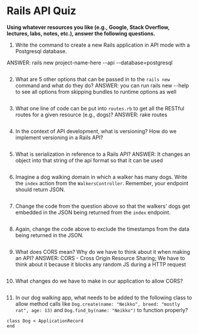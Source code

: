 # Rails API Quiz

**Using whatever resources you like (e.g., Google, Stack Overflow, lectures, labs, notes, etc.), answer the following questions.**

1. Write the command to create a new Rails application in API mode with a Postgresql database.

ANSWER: rails new project-name-here --api --database=postgresql
```
```

2. What are 5 other options that can be passed in to the `rails new` command and what do they do?
ANSWER: you can run rails new --help to see all options from skipping bundles to runtime options as well
```
```

3. What one line of code can be put into `routes.rb` to get all the RESTful routes for a given resource (e.g., dogs)?
ANSWER: rake routes
```
```

4. In the context of API development, what is versioning? How do we implement versioning in a Rails API?

```
```

5. What is serialization in reference to a Rails API?
ANSWER: It changes an object into that string of the api format so that it can be used
```
```

6. Imagine a dog walking domain in which a walker has many dogs. Write the `index` action from the `WalkersController`. Remember, your endpoint should return JSON.

```
```

7. Change the code from the question above so that the walkers' dogs get embedded in the JSON being returned from the `index` endpoint.

```
```

8. Again, change the code above to exclude the timestamps from the data being returned in the JSON.

```
```

9. What does CORS mean? Why do we have to think about it when making an API?
ANSWER: CORS - Cross Origin Resource Sharing; We have to think about it because it blocks any random JS during a HTTP request

```
```

10. What changes do we have to make in our application to allow CORS?

```
```

11. In our dog walking app, what needs to be added to the following class to allow method calls like `Dog.create(name: "Neikko", breed: "mostly rat", age: 13)` and `Dog.find_by(name: "Neikko")` to function properly?

```
class Dog < ApplicationRecord
end
```

```
```




